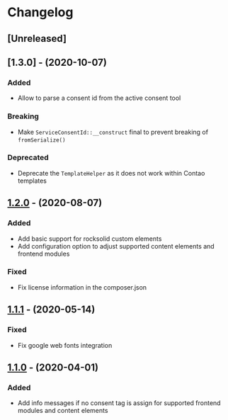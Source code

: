 
# Changelog

## [Unreleased]

## [1.3.0] - (2020-10-07)

### Added

 - Allow to parse a consent id from the active consent tool
 
### Breaking

 - Make `ServiceConsentId::__construct` final to prevent breaking of `fromSerialize()` 
 
### Deprecated

 - Deprecate the `TemplateHelper` as it does not work within Contao templates

## [1.2.0] - (2020-08-07)

### Added

- Add basic support for rocksolid custom elements
- Add configuration option to adjust supported content elements and frontend modules

### Fixed

- Fix license information in the composer.json

## [1.1.1] - (2020-05-14)

### Fixed

 - Fix google web fonts integration
 
## [1.1.0] - (2020-04-01)

### Added

- Add info messages if no consent tag is assign for supported frontend modules and content elements


[1.2.0]: https://github.com/hofff/contao-consent-bridge/compare/1.2.0...1.3.0
[1.2.0]: https://github.com/hofff/contao-consent-bridge/compare/1.1.1...1.2.0
[1.1.1]: https://github.com/hofff/contao-consent-bridge/compare/1.1.0...1.1.1
[1.1.0]: https://github.com/hofff/contao-consent-bridge/compare/1.0.0...1.1.0
